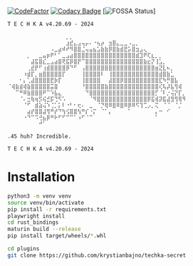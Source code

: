 [![CodeFactor](https://www.codefactor.io/repository/github/krystianbajno/techka/badge)](https://www.codefactor.io/repository/github/krystianbajno/techka)
[![Codacy Badge](https://app.codacy.com/project/badge/Grade/282b115765ec479f91259778c0eccdc7)](https://app.codacy.com/gh/krystianbajno/techka/dashboard?utm_source=gh&utm_medium=referral&utm_content=&utm_campaign=Badge_grade)
[![FOSSA Status](https://app.fossa.com/api/projects/git%2Bgithub.com%2Fkrystianbajno%2Ftechka.svg?type=shield&issueType=security)]

```
T E C H K A v4.20.69 - 2024

⠀⠀⠀⠀⠀⠀⠀⠀⠀⠀⠀⠀⠀⠀⠀⡀⡀⠀⠀⠀⠀⠀⠀⠀⠀⠀⠀⠀⠀⠀⠀⠀⠀⠀⠀⠀⠀⠀⠀⠀⠀⠀⠀⠀⠀⠀
⠀⠀⠀⠀⠀⠀⠀⠀⠀⠀⠀⠀⠀⠀⠀⣰⣞⣄⣠⢤⡤⠄⠐⢦⡴⠀⣲⣿⣄⣀⣀⠠⣀⡀⠀⠀⠀⠀⠀⠀⠀⠀⠀⠀⠀⠀
⠀⠀⠀⠀⠀⠀⠀⠀⠀⠀⠀⠠⣀⣴⠾⠞⠻⣿⣿⣈⢤⣤⣦⣡⣷⣷⡿⣿⣷⣾⣟⡥⣿⣲⣠⢄⠀⠀⠀⠀⠀⠀⠀⠀⠀⠀
⠀⠀⠀⠀⠀⡀⠀⠀⣀⣤⡶⠟⠃⠁⣀⣠⣴⣿⣿⣿⣿⣿⣿⣿⣿⣿⣿⣿⣿⣿⣿⣿⣿⣾⣹⠟⢏⣆⡀⡀⠀⠀⠀⠀⠀⠀
⠀⠀⠀⠀⠀⠀⣼⣯⣿⣎⣀⣠⣴⣿⢟⣯⡿⣿⡟⠉⣿⣿⣿⣿⣿⣿⣿⣿⣿⣿⣿⣿⣿⣿⣿⣷⣖⡝⢸⣡⡀⠀⠀⠀⠀⠀
⠀⠀⠀⠀⠀⢀⣞⡟⠋⢰⣾⣿⣿⣿⣿⡿⠙⠋⠀⢠⣿⣿⣿⣿⣿⣿⣿⣿⣿⣿⣿⣿⣿⣿⣿⣿⣿⣿⣶⣝⣇⠦⡀⠀⠀⠀
⠀⠀⠀⠀⠰⣾⡏⡀⣶⣿⣿⣿⣿⣿⡏⠀⠀⠀⠀⢸⣿⣿⣿⣿⠇⠀⢸⣿⣿⣿⣿⣿⣿⣿⣿⣿⣿⣿⣿⣾⣿⣷⣁⠀⠀⠀
⠀⠀⠀⠂⡄⢁⣼⣿⣿⣿⣿⣟⡷⡏⠀⠀⠀⠀⠀⢸⣿⣿⣿⣿⠀⠀⣼⣿⣿⡿⣿⣿⣿⣿⣿⣿⣿⣿⣿⣏⠳⡛⣿⣧⠀⠀
⠈⢾⣷⣾⢾⣷⣿⣿⣿⣿⣿⣭⣿⠀⠀⠀⠀⠀⠀⠘⣿⣿⣿⣿⣿⣷⣿⣿⣿⣿⣿⣿⣿⣿⣿⣿⣿⣿⣿⢎⢧⡼⣧⢻⢾⠀
⠀⠀⠉⠛⠿⣷⣿⣿⣿⠟⠉⠱⣧⣄⠀⠀⠀⠀⠀⠀⠙⣿⣿⣿⣿⣿⣿⣿⣿⣿⣿⣿⣿⣿⣿⣿⣿⣿⡋⠈⠇⡐⢬⡝⡏⡀
⠀⠀⠀⠈⠄⣒⢷⢶⡫⢮⣚⡯⢙⠫⠡⠀⠀⠀⠀⠀⠀⠈⠻⣿⣿⣿⣿⣿⣿⣿⣿⣿⣿⣿⣿⣿⡿⣯⢾⡽⣯⣼⣻⢻⢿⠻
⠀⠀⠀⠀⠈⠋⠀⣾⣵⢬⠱⢈⡁⡅⠇⠐⠃⠂⢖⠄⠀⣀⠀⠈⡙⢿⠿⣿⠿⣿⠿⡿⠿⠫⢹⢉⡠⡀⢍⠀⠈⠈⠀⠈⡈⠀
⠀⠀⠀⠀⠀⣴⡞⣿⣿⣼⢻⠛⡞⠙⢳⢪⣿⣿⢳⠛⡎⠐⡍⠀⠈⠁⡄⠀⠀⠀⠀⠁⠀⠀⠀⠀⠀⠀⡄⠒⠀⠊⠀⠀⠀⠀
⠀⠀⠀⠀⠐⠙⠉⠩⢚⣦⡿⠛⠗⠋⠋⠉⠉⠁⠰⠋⠈⠉⠀⠀⠀⠀⠀⠀⠀⠀⠀⠀⠀⠀⠀⠀⠀⠀⠁⠀⠀⠀⠀⠀⠀⠀
⠀⠀⠀⠀⠀⠀⠀⠀⠚⠁⠀⠀⠀⠀⠀⠀⠀⠀⠀⠀⠀⠀⠀⠀⠀⠀⠀⠀⠀⠀⠀⠀⠀⠀⠀⠀⠀⠀⠀⠀⠀⠀⠀⠀⠀⠀

.45 huh? Incredible.

T E C H K A v4.20.69 - 2024
```

# Installation

```bash
python3 -m venv venv
source venv/bin/activate
pip install -r requirements.txt
playwright install
cd rust_bindings
maturin build --release
pip install target/wheels/*.whl

cd plugins
git clone https://github.com/krystianbajno/techka-secret
```
